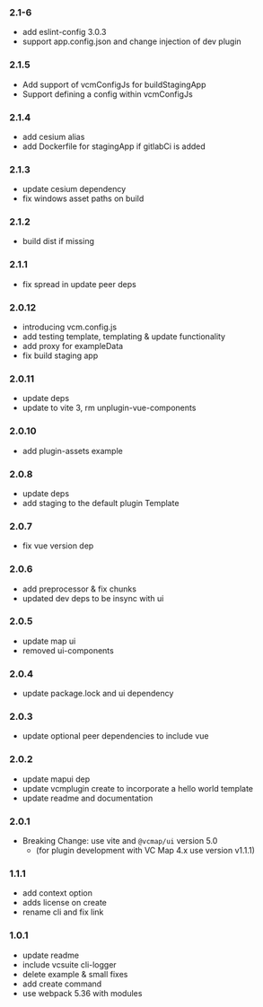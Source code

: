 ### 2.1-6

- add eslint-config 3.0.3
- support app.config.json and change injection of dev plugin

### 2.1.5

- Add support of vcmConfigJs for buildStagingApp
- Support defining a config within vcmConfigJs

### 2.1.4

- add cesium alias
- add Dockerfile for stagingApp if gitlabCi is added

### 2.1.3

- update cesium dependency
- fix windows asset paths on build

### 2.1.2

- build dist if missing

### 2.1.1

- fix spread in update peer deps

### 2.0.12

- introducing vcm.config.js
- add testing template, templating & update functionality
- add proxy for exampleData
- fix build staging app

### 2.0.11

- update deps
- update to vite 3, rm unplugin-vue-components

### 2.0.10

- add plugin-assets example

### 2.0.8

- update deps
- add staging to the default plugin Template

### 2.0.7

- fix vue version dep

### 2.0.6

- add preprocessor & fix chunks
- updated dev deps to be insync with ui

### 2.0.5

- update map ui
- removed ui-components

### 2.0.4

- update package.lock and ui dependency

### 2.0.3

- update optional peer dependencies to include vue

### 2.0.2

- update mapui dep
- update vcmplugin create to incorporate a hello world template
- update readme and documentation

### 2.0.1

- Breaking Change: use vite and `@vcmap/ui` version 5.0
  - (for plugin development with VC Map 4.x use version v1.1.1)

### 1.1.1

- add context option
- adds license on create
- rename cli and fix link

### 1.0.1

- update readme
- include vcsuite cli-logger
- delete example & small fixes
- add create command
- use webpack 5.36 with modules
